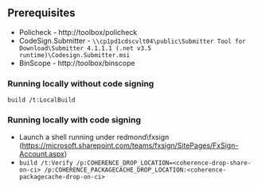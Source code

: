 ## Prerequisites

* Policheck - http://toolbox/policheck
* CodeSign.Submitter - `\\cp1pd1cdscvlt04\public\Submitter Tool for Download\Submitter 4.1.1.1 (.net v3.5 runtime)\Codesign.Submitter.msi`
* BinScope - http://toolbox/binscope

### Running locally without code signing

`build /t:LocalBuild`

### Running locally with code signing
* Launch a shell running under redmond\fxsign (https://microsoft.sharepoint.com/teams/fxsign/SitePages/FxSign-Account.aspx)
* `build /t:Verify /p:COHERENCE_DROP_LOCATION=<coherence-drop-share-on-ci> /p:COHERENCE_PACKAGECACHE_DROP_LOCATION:<coherence-packagecache-drop-on-ci>`


